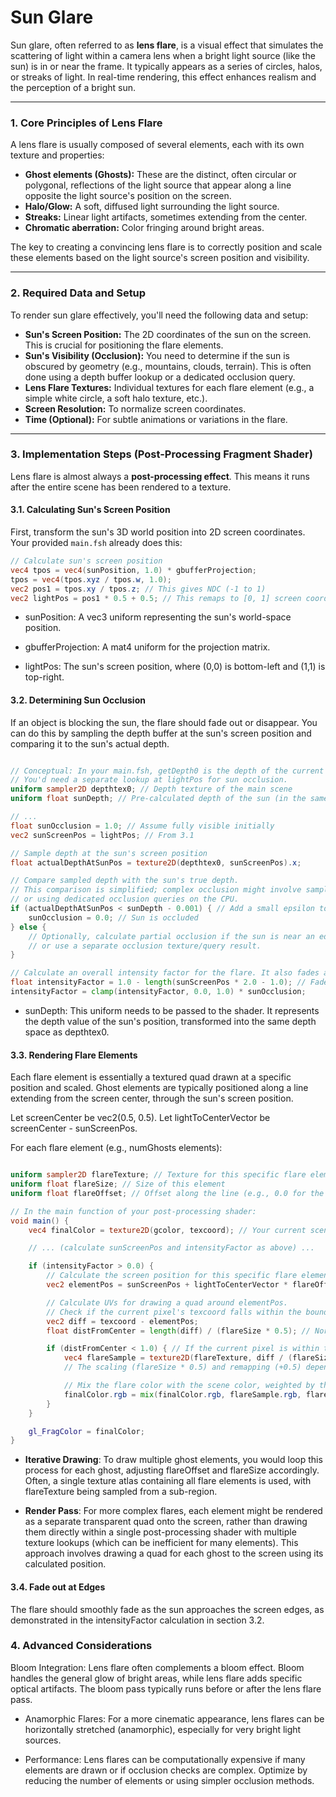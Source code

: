 # Sun Glare

Sun glare, often referred to as **lens flare**, is a visual effect that simulates the scattering of light within a camera lens when a bright light source (like the sun) is in or near the frame. It typically appears as a series of circles, halos, or streaks of light. In real-time rendering, this effect enhances realism and the perception of a bright sun.

---

### 1. Core Principles of Lens Flare

A lens flare is usually composed of several elements, each with its own texture and properties:

* **Ghost elements (Ghosts):** These are the distinct, often circular or polygonal, reflections of the light source that appear along a line opposite the light source's position on the screen.
* **Halo/Glow:** A soft, diffused light surrounding the light source.
* **Streaks:** Linear light artifacts, sometimes extending from the center.
* **Chromatic aberration:** Color fringing around bright areas.

The key to creating a convincing lens flare is to correctly position and scale these elements based on the light source's screen position and visibility.

---

### 2. Required Data and Setup

To render sun glare effectively, you'll need the following data and setup:

* **Sun's Screen Position:** The 2D coordinates of the sun on the screen. This is crucial for positioning the flare elements.
* **Sun's Visibility (Occlusion):** You need to determine if the sun is obscured by geometry (e.g., mountains, clouds, terrain). This is often done using a depth buffer lookup or a dedicated occlusion query.
* **Lens Flare Textures:** Individual textures for each flare element (e.g., a simple white circle, a soft halo texture, etc.).
* **Screen Resolution:** To normalize screen coordinates.
* **Time (Optional):** For subtle animations or variations in the flare.

---

### 3. Implementation Steps (Post-Processing Fragment Shader)

Lens flare is almost always a **post-processing effect**. This means it runs after the entire scene has been rendered to a texture.

#### 3.1. Calculating Sun's Screen Position

First, transform the sun's 3D world position into 2D screen coordinates. Your provided `main.fsh` already does this:

```glsl
// Calculate sun's screen position
vec4 tpos = vec4(sunPosition, 1.0) * gbufferProjection;
tpos = vec4(tpos.xyz / tpos.w, 1.0);
vec2 pos1 = tpos.xy / tpos.z; // This gives NDC (-1 to 1)
vec2 lightPos = pos1 * 0.5 + 0.5; // This remaps to [0, 1] screen coordinates
```

- sunPosition: A vec3 uniform representing the sun's world-space position.

- gbufferProjection: A mat4 uniform for the projection matrix.

- lightPos: The sun's screen position, where (0,0) is bottom-left and (1,1) is top-right.

#### 3.2. Determining Sun Occlusion

If an object is blocking the sun, the flare should fade out or disappear. You can do this by sampling the depth buffer at the sun's screen position and comparing it to the sun's actual depth.

```glsl

// Conceptual: In your main.fsh, getDepth0 is the depth of the current pixel.
// You'd need a separate lookup at lightPos for sun occlusion.
uniform sampler2D depthtex0; // Depth texture of the main scene
uniform float sunDepth; // Pre-calculated depth of the sun (in the same depth space as depthtex0)

// ...
float sunOcclusion = 1.0; // Assume fully visible initially
vec2 sunScreenPos = lightPos; // From 3.1

// Sample depth at the sun's screen position
float actualDepthAtSunPos = texture2D(depthtex0, sunScreenPos).x;

// Compare sampled depth with the sun's true depth.
// This comparison is simplified; complex occlusion might involve sampling a larger area
// or using dedicated occlusion queries on the CPU.
if (actualDepthAtSunPos < sunDepth - 0.001) { // Add a small epsilon to avoid Z-fighting/shadow acne issues
    sunOcclusion = 0.0; // Sun is occluded
} else {
    // Optionally, calculate partial occlusion if the sun is near an edge
    // or use a separate occlusion texture/query result.
}

// Calculate an overall intensity factor for the flare. It also fades as the sun moves to screen edges.
float intensityFactor = 1.0 - length(sunScreenPos * 2.0 - 1.0); // Fades as sun goes towards corners
intensityFactor = clamp(intensityFactor, 0.0, 1.0) * sunOcclusion;

```

- sunDepth: This uniform needs to be passed to the shader. It represents the depth value of the sun's position, transformed into the same depth space as depthtex0.

#### 3.3. Rendering Flare Elements

Each flare element is essentially a textured quad drawn at a specific position and scaled. Ghost elements are typically positioned along a line extending from the screen center, through the sun's screen position.

Let screenCenter be vec2(0.5, 0.5).
Let lightToCenterVector be screenCenter - sunScreenPos.

For each flare element (e.g., numGhosts elements):

```glsl

uniform sampler2D flareTexture; // Texture for this specific flare element
uniform float flareSize; // Size of this element
uniform float flareOffset; // Offset along the line (e.g., 0.0 for the sun itself, 1.0 for the first ghost, etc.)

// In the main function of your post-processing shader:
void main() {
    vec4 finalColor = texture2D(gcolor, texcoord); // Your current scene rendered to gcolor

    // ... (calculate sunScreenPos and intensityFactor as above) ...

    if (intensityFactor > 0.0) {
        // Calculate the screen position for this specific flare element
        vec2 elementPos = sunScreenPos + lightToCenterVector * flareOffset;

        // Calculate UVs for drawing a quad around elementPos.
        // Check if the current pixel's texcoord falls within the bounds of the flare element.
        vec2 diff = texcoord - elementPos;
        float distFromCenter = length(diff) / (flareSize * 0.5); // Normalized distance from the element's center

        if (distFromCenter < 1.0) { // If the current pixel is within the flare element's radius
            vec4 flareSample = texture2D(flareTexture, diff / (flareSize * 0.5) * 0.5 + 0.5); // Sample the flare texture
            // The scaling (flareSize * 0.5) and remapping (+0.5) depends on your flare texture's UVs.

            // Mix the flare color with the scene color, weighted by the flare texture's alpha and intensityFactor
            finalColor.rgb = mix(finalColor.rgb, flareSample.rgb, flareSample.a * intensityFactor);
        }
    }

    gl_FragColor = finalColor;
}

```

- **Iterative Drawing**: To draw multiple ghost elements, you would loop this process for each ghost, adjusting flareOffset and flareSize accordingly. Often, a single texture atlas containing all flare elements is used, with flareTexture being sampled from a sub-region.

- **Render Pass**: For more complex flares, each element might be rendered as a separate transparent quad onto the screen, rather than drawing them directly within a single post-processing shader with multiple texture lookups (which can be inefficient for many elements). This approach involves drawing a quad for each ghost to the screen using its calculated position.


#### 3.4. Fade out at Edges

The flare should smoothly fade as the sun approaches the screen edges, as demonstrated in the intensityFactor calculation in section 3.2.

### 4. Advanced Considerations
Bloom Integration: Lens flare often complements a bloom effect. Bloom handles the general glow of bright areas, while lens flare adds specific optical artifacts. The bloom pass typically runs before or after the lens flare pass.

- Anamorphic Flares: For a more cinematic appearance, lens flares can be horizontally stretched (anamorphic), especially for very bright light sources.

- Performance: Lens flares can be computationally expensive if many elements are drawn or if occlusion checks are complex. Optimize by reducing the number of elements or using simpler occlusion methods.

